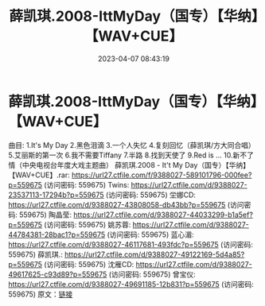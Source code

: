 ﻿---
title: 薛凯琪.2008-IttMyDay（国专）【华纳】【WAV+CUE】
date: 2023-04-07 08:43:19
categories: WAV车载音乐、镜像
tags: 华语中文
---
# 薛凯琪.2008-IttMyDay（国专）【华纳】【WAV+CUE】

曲目:
1.It's My Day
2.黑色泪滴
3.一个人失忆
4.复刻回忆（薛凯琪/方大同合唱）
5.艾丽斯的第一次
6.我不需要Tiffany
7.半路
8.找到天使了
9.Red is …
10.新不了情（中央电视台年度大戏主题曲）
薛凯琪.2008 - It't My Day（国专）【华纳】【WAV+CUE】.rar: https://url27.ctfile.com/f/9388027-589101796-000fee?p=559675
(访问密码: 559675)
Twins: https://url27.ctfile.com/d/9388027-23537113-17294b?p=559675
(访问密码: 559675)
坣娜CD: https://url27.ctfile.com/d/9388027-43808058-db43bb?p=559675
(访问密码: 559675)
陶晶莹: https://url27.ctfile.com/d/9388027-44033299-b1a5ef?p=559675
(访问密码: 559675)
姚苏蓉: https://url27.ctfile.com/d/9388027-44784381-28bac1?p=559675
(访问密码: 559675)
蓝心湄: https://url27.ctfile.com/d/9388027-46117681-493fdc?p=559675
(访问密码: 559675)
薛凯琪.: https://url27.ctfile.com/d/9388027-49122169-5d4a85?p=559675
(访问密码: 559675)
沈雁CD: https://url27.ctfile.com/d/9388027-49617625-c93d89?p=559675
(访问密码: 559675)
曾宝仪: https://url27.ctfile.com/d/9388027-49691185-12b831?p=559675
(访问密码: 559675)
原文：[链接](https://blog.sina.com.cn/s/blog_1647c7e76010311bv.html)